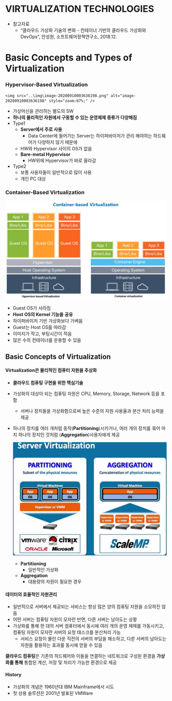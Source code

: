 # VIRTUALIZATION TECHNOLOGIES

- 참고자료
  - “클라우드 가상화 기술의 변화 - 컨테이너 기반의 클라우드 가상화와 DevOps”, 안성원, 소프트웨어정책연구소, 2018.12.



# Basic Concepts and Types of Virtualization

### Hypervisor-Based Virtualization

  	<img src="..\img\image-20200910003636198.png" alt="image-20200910003636198" style="zoom:67%;" />

  - 가상머신을 관리하는 별도의 SW
  - **하나의 물리적인 자원에서 구동할 수 있는 운영체제 종류가 다양해짐**
  - Type1
    - **Server에서 주로 사용**
      - Data Center에 들어가는 Server는 하이퍼바이저가 관리 해야하는 하드웨어가 다양하지 않기 때문에
    - HW와 Hypervisor 사이의 OS가 없음
    - **Bare-metal Hypervisor**
      -  HW위에 Hypervisor가 바로 올라감
  - Type2
    - 보통 사용자들이 일반적으로 많이 사용
    - 개인 PC 대상



### Container-Based Virtualization

<img src="..\img\image-20200910004406042.png" alt="image-20200910004406042" style="zoom:67%;" />

  - Guest OS가 사라짐
  - **Host OS의 Kernel 기능을 공유**
  - 하이퍼바이저 기반 가상화보다 가벼움
  - Guest는 Host OS를 따라감
  - 이미지가 작고, 부팅시간이 적음
  - 많은 수의 컨테이너를 운용할 수 있음



## Basic Concepts of Virtualization

#### Virtualization은 물리적인 컴퓨터 자원을 추상화

- **클라우드 컴퓨팅 구현을 위한 핵심기술**

- 가상화의 대상이 되는 컴퓨팅 자원은 CPU, Memory, Storage, Network 등을 포함

  - 서버나 장치들을 가상화함으로써 높은 수준의 자원 사용율과 분산 처리 능력을 제공

- 하나의 장치를 여러 개처럼 동작(**Partitioning**)시키거나, 여러 개의 장치를 묶어 마치 하나의 장치인 것처럼 (**Aggregation**)사용자에게 제공

  ​	<img src="img\3.png" alt="image-20200921011451392" style="zoom: 80%;" />

  - **Partitioning**
    - 일반적인 가상화
  - **Aggregation**
    - 대용량의 자원이 필요한 경우



#### **데이터의 효율적인 자원관리**

- 일반적으로 서버에서 제공되는 서비스는 항상 많은 양의 컴퓨팅 자원을 소모하진 않음
- 어떤 서버는 컴퓨팅 자원이 모자란 반면, 다른 서버는 남아도는 상황
- 가상화를 통해 한 대의 서버 컴퓨터에서 동시에 여러 개의 운영 체제를 가동시키고, 컴퓨팅 자원이 모자란 서버의 요청 태스크를 분산처리 가능
  - 서비스 요청이 몰린 다운 직전의 서버의 부담을 해소하고, 다른 서버의 남아도는 자원을 활용하는 효과를 동시에 얻을 수 있음



**클라우드 컴퓨팅**은 기존의 하드웨어와 이들을 연결하는 네트워크로 구성된 환경을 **가상화를 통해** 통합된 계산, 저장 및 처리가 가능한 환경으로 제공



#### History

- 가상화의 개념은 1960년대 IBM Mainframe에서 시도
- 첫 상용 솔루션은 2001년 발표된 VMWare